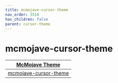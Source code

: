 ```yaml
---
title: mcmojave-cursor-theme
nav_order: 3510
has_children: false
parent: cursor-theme
---
```



# mcmojave-cursor-theme

| [McMojave Theme](https://samwhelp.github.io/note-about-theme/read/desktop-theme/themes/mcmojave-theme.html) |
| --- |
| [mcmojave-cursor-theme](https://github.com/vinceliuice/McMojave-cursors) |

